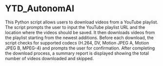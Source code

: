 # YTD_AutonomAI

This Python script allows users to download videos from a YouTube playlist. The script prompts the user to input the YouTube playlist URL and the location where the videos should be saved. It then downloads videos from the playlist starting from the newest additions. Before each download, the script checks for supported codecs (H.264, DV, Motion JPEG A, Motion JPEG B, MPEG-4) and prompts the user for confirmation. After completing the download process, a summary report is displayed showing the total number of videos downloaded and skipped.
